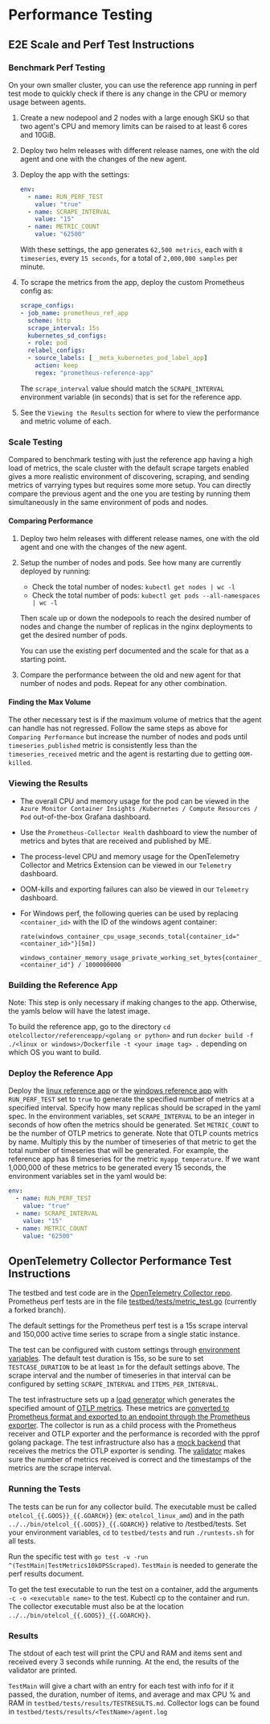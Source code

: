# Performance Testing

## E2E Scale and Perf Test Instructions

### Benchmark Perf Testing

On your own smaller cluster, you can use the reference app running in perf test mode to quickly check if there is any change in the CPU or memory usage between agents.

1. Create a new nodepool and 2 nodes with a large enough SKU so that two agent's CPU and memory limits can be raised to at least 6 cores and 10GiB.

2. Deploy two helm releases with different release names, one with the old agent and one with the changes of the new agent.

2. Deploy the app with the settings:

    ```yaml
    env:
      - name: RUN_PERF_TEST
        value: "true"
      - name: SCRAPE_INTERVAL
        value: "15"
      - name: METRIC_COUNT
        value: "62500"
    ```

    With these settings, the app generates `62,500 metrics`, each with `8 timeseries`, every `15 seconds`, for a total of `2,000,000 samples` per minute.

3. To scrape the metrics from the app, deploy the custom Prometheus config as: 

    ```yaml
    scrape_configs:
    - job_name: prometheus_ref_app
      scheme: http
      scrape_interval: 15s
      kubernetes_sd_configs:
      - role: pod
      relabel_configs:
      - source_labels: [__meta_kubernetes_pod_label_app]
        action: keep
        regex: "prometheus-reference-app"
    ```

    The `scrape_interval` value should match the `SCRAPE_INTERVAL` environment variable (in seconds) that is set for the reference app.

4. See the `Viewing the Results` section for where to view the performance and metric volume of each.

### Scale Testing

Compared to benchmark testing with just the reference app having a high load of metrics, the scale cluster with the default scrape targets enabled gives a more realistic environment of discovering, scraping, and sending metrics of varrying types but requires some more setup. You can directly compare the previous agent and the one you are testing by running them simultaneously in the same environment of pods and nodes.

#### Comparing Performance

1. Deploy two helm releases with different release names, one with the old agent and one with the changes of the new agent.

2. Setup the number of nodes and pods. See how many are currently deployed by running:
    * Check the total number of nodes: `kubectl get nodes | wc -l`
    * Check the total number of pods: `kubectl get pods --all-namespaces | wc -l`

   Then scale up or down the nodepools to reach the desired number of nodes and change the number of replicas in the nginx deployments to get the desired number of pods.

   You can use the existing perf documented and the scale for that as a starting point.

3. Compare the performance between the old and new agent for that number of nodes and pods. Repeat for any other combination.

#### Finding the Max Volume

The other necessary test is if the maximum volume of metrics that the agent can handle has not regressed. Follow the same steps as above for `Comparing Performance` but increase the number of nodes and pods until `timeseries_published` metric is consistently less than the `timeseries_received` metric and the agent is restarting due to getting `OOM-killed`.

### Viewing the Results

* The overall CPU and memory usage for the pod can be viewed in the `Azure Monitor Container Insights /Kubernetes / Compute Resources / Pod` out-of-the-box Grafana dashboard.

* Use the `Prometheus-Collector Health` dashboard to view the number of metrics and bytes that are received and published by ME.

* The process-level CPU and memory usage for the OpenTelemetry Collector and Metrics Extension can be viewed in our `Telemetry` dashboard.

* OOM-kills and exporting failures can also be viewed in our `Telemetry` dashboard.

* For Windows perf, the following queries can be used by replacing `<container_id>` with the ID of the windows agent container:

    ```
    rate(windows_container_cpu_usage_seconds_total{container_id="<container_id>"}[5m])
    ```

    ```
    windows_container_memory_usage_private_working_set_bytes{container_id="<container_id"} / 1000000000
    ```

### Building the Reference App

Note: This step is only necessary if making changes to the app. Otherwise, the yamls below will have the latest image.

To build the reference app, go to the directory `cd otelcollector/referenceapp/<golang or python>` and run `docker build -f ./<linux or windows>/Dockerfile -t <your image tag> .` depending on which OS you want to build.

### Deploy the Reference App

Deploy the [linux reference app](../../referenceapp/prometheus-reference-app.yaml) or the [windows reference app](../../referenceapp/win-prometheus-reference-app.yaml) with `RUN_PERF_TEST` set to `true` to generate the specified number of metrics at a specified interval. Specify how many replicas should be scraped in the yaml spec. In the environment variables, set `SCRAPE_INTERVAL` to be an integer in seconds of how often the metrics should be generated. Set `METRIC_COUNT` to be the number of OTLP metrics to generate. Note that OTLP counts metrics by name. Multiply this by the number of timeseries of that metric to get the total number of timeseries that will be generated. For example, the reference app has 8 timeseries for the metric `myapp_temperature`. If we want 1,000,000 of these metrics to be generated every 15 seconds, the environment variables set in the yaml would be:

```yaml
env:
  - name: RUN_PERF_TEST
    value: "true"
  - name: SCRAPE_INTERVAL
    value: "15"
  - name: METRIC_COUNT
    value: "62500"
```

## OpenTelemetry Collector Performance Test Instructions

The testbed and test code are in the [OpenTelemetry Collector repo](https://github.com/open-telemetry/opentelemetry-collector/tree/main/testbed). Prometheus perf tests are in the file [testbed/tests/metric_test.go](https://github.com/gracewehner/opentelemetry-collector/blob/e955cbe9677337d9292c0b6894d00e08a1150438/testbed/tests/metric_test.go#L125) (currently a forked branch).

The default settings for the Prometheus perf test is a 15s scrape interval and 150,000 active time series to scrape from a single static instance.

The test can be configured with custom settings through [environment variables](https://github.com/gracewehner/opentelemetry-collector/blob/gracewehner-otel/prometheus-receiver-perf/testbed/README.md#environment-variables). The default test duration is 15s, so be sure to set `TESTCASE_DURATION` to be at least `1m` for the default settings above. The scrape interval and the number of timeseries in that interval can be configured by setting `SCRAPE_INTERVAL` and `ITEMS_PER_INTERVAL`.

The test infrastructure sets up a [load generator](https://github.com/gracewehner/opentelemetry-collector/blob/gracewehner-otel/prometheus-receiver-perf/testbed/testbed/load_generator.go) which generates the specified amount of [OTLP metrics](https://github.com/gracewehner/opentelemetry-collector/blob/e955cbe9677337d9292c0b6894d00e08a1150438/testbed/testbed/data_providers.go#L118). These metrics are [converted to Prometheus format and exported to an endpoint through the Prometheus exporter](https://github.com/gracewehner/opentelemetry-collector/blob/e955cbe9677337d9292c0b6894d00e08a1150438/testbed/testbed/senders.go#L587). The collector is run as a child process with the Prometheus receiver and OTLP exporter and the performance is recorded with the pprof golang package. The test infrastructure also has a [mock backend](https://github.com/gracewehner/opentelemetry-collector/blob/e955cbe9677337d9292c0b6894d00e08a1150438/testbed/testbed/mock_backend.go#L155) that receives the metrics the OTLP exporter is sending. The [validator](https://github.com/gracewehner/opentelemetry-collector/blob/e955cbe9677337d9292c0b6894d00e08a1150438/testbed/testbed/validator.go#L44) makes sure the number of metrics received is correct and the timestamps of the metrics are the scrape interval.


### Running the Tests
The tests can be run for any collector build. The executable must be called `otelcol_{{.GOOS}}_{{.GOARCH}}` (ex: `otelcol_linux_amd`) and in the path `../../bin/otelcol_{{.GOOS}}_{{.GOARCH}}` relative to /testbed/tests. Set your environment variables, `cd` to `testbed/tests` and run `./runtests.sh` for all tests.

Run the specific test with `go test -v -run ^(TestMain|TestMetrics10kDPSScraped)`. `TestMain` is needed to generate the perf results document.

To get the test executable to run the test on a container, add the arguments `-c -o <executable name>` to the test. Kubectl cp to the container and run. The collector executable must also be at the location `../../bin/otelcol_{{.GOOS}}_{{.GOARCH}}`. 

### Results
The stdout of each test will print the CPU and RAM and items sent and received every 3 seconds while running. At the end, the results of the validator are printed.

`TestMain` will give a chart with an entry for each test with info for if it passed, the duration, number of items, and average and max CPU % and RAM in `testbed/tests/results/TESTRESULTS.md`. Collector logs can be found in `testbed/tests/results/<TestName>/agent.log`